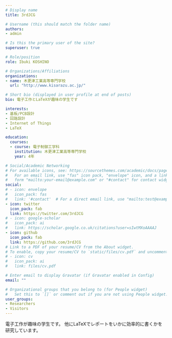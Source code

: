 ```yaml
---
# Display name
title: 3rdJCG

# Username (this should match the folder name)
authors:
- admin

# Is this the primary user of the site?
superuser: true

# Role/position
role: Ibuki KOSHINO

# Organizations/Affiliations
organizations:
- name: 木更津工業高等専門学校
  url: "http://www.kisarazu.ac.jp/"

# Short bio (displayed in user profile at end of posts)
bio: 電子工作とLaTeXが趣味の学生です

interests:
- 基板/PCB設計
- 回路設計
- Internet of Things
- LaTeX

education:
  courses:
  - course: 電子制御工学科
    institution: 木更津工業高等専門学校
    year: 4年

# Social/Academic Networking
# For available icons, see: https://sourcethemes.com/academic/docs/page-builder/#icons
#   For an email link, use "fas" icon pack, "envelope" icon, and a link in the
#   form "mailto:your-email@example.com" or "#contact" for contact widget.
social:
# - icon: envelope
#   icon_pack: fas
#   link: '#contact'  # For a direct email link, use "mailto:test@example.org".
- icon: twitter
  icon_pack: fab
  link: https://twitter.com/3rdJCG
# - icon: google-scholar
#   icon_pack: ai
#   link: https://scholar.google.co.uk/citations?user=sIwtMXoAAAAJ
- icon: github
  icon_pack: fab
  link: https://github.com/3rdJCG
# Link to a PDF of your resume/CV from the About widget.
# To enable, copy your resume/CV to `static/files/cv.pdf` and uncomment the lines below.
# - icon: cv
#   icon_pack: ai
#   link: files/cv.pdf

# Enter email to display Gravatar (if Gravatar enabled in Config)
email: ""

# Organizational groups that you belong to (for People widget)
#   Set this to `[]` or comment out if you are not using People widget.
user_groups:
- Researchers
- Visitors
---
```


電子工作が趣味の学生です。
他にLaTeXでレポートをいかに効率的に書くかを研究しています。